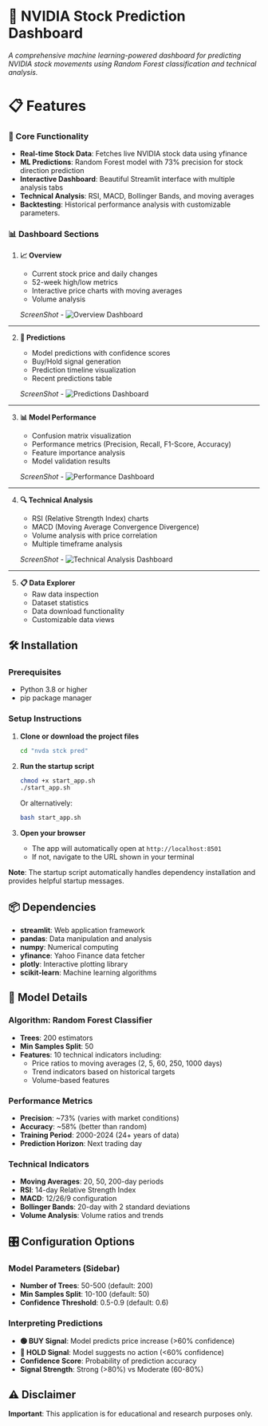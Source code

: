 # 🚀 NVIDIA Stock Prediction Dashboard

<i> A comprehensive machine learning-powered dashboard for predicting NVIDIA stock movements using Random Forest classification and technical analysis. </i>

# <b> 📋 Features </b>

### 🎯 Core Functionality
- **Real-time Stock Data**: Fetches live NVIDIA stock data using yfinance
- **ML Predictions**: Random Forest model with 73% precision for stock direction prediction
- **Interactive Dashboard**: Beautiful Streamlit interface with multiple analysis tabs
- **Technical Analysis**: RSI, MACD, Bollinger Bands, and moving averages
- **Backtesting**: Historical performance analysis with customizable parameters.

### 📊 Dashboard Sections

1. **📈 Overview**
   - Current stock price and daily changes
   - 52-week high/low metrics
   - Interactive price charts with moving averages
   - Volume analysis
     
   <i> ScreenShot - </i>
   ![Overview Dashboard](img/1.png)
---
2. **🎯 Predictions**
   - Model predictions with confidence scores
   - Buy/Hold signal generation
   - Prediction timeline visualization
   - Recent predictions table

    <i> ScreenShot - </i>
   ![Predictions Dashboard](img/2.png)
---
3. **📊 Model Performance**
   - Confusion matrix visualization
   - Performance metrics (Precision, Recall, F1-Score, Accuracy)
   - Feature importance analysis
   - Model validation results

    <i> ScreenShot - </i>
   ![Performance Dashboard](img/3.png)
---
4. **🔍 Technical Analysis**
   - RSI (Relative Strength Index) charts
   - MACD (Moving Average Convergence Divergence)
   - Volume analysis with price correlation
   - Multiple timeframe analysis

    <i> ScreenShot - </i>
   ![Technical Analysis Dashboard](img/4.png)
---
5. **📋 Data Explorer**
   - Raw data inspection
   - Dataset statistics
   - Data download functionality
   - Customizable data views

## 🛠️ Installation

### Prerequisites
- Python 3.8 or higher
- pip package manager

### Setup Instructions

1. **Clone or download the project files**
   ```bash
   cd "nvda stck pred"
   ```

2. **Run the startup script**
   ```bash
   chmod +x start_app.sh
   ./start_app.sh
   ```
   
   Or alternatively:
   ```bash
   bash start_app.sh
   ```

3. **Open your browser**
   - The app will automatically open at `http://localhost:8501`
   - If not, navigate to the URL shown in your terminal

**Note**: The startup script automatically handles dependency installation and provides helpful startup messages.

## 📦 Dependencies

- **streamlit**: Web application framework
- **pandas**: Data manipulation and analysis
- **numpy**: Numerical computing
- **yfinance**: Yahoo Finance data fetcher
- **plotly**: Interactive plotting library
- **scikit-learn**: Machine learning algorithms

## 🤖 Model Details

### Algorithm: Random Forest Classifier
- **Trees**: 200 estimators
- **Min Samples Split**: 50
- **Features**: 10 technical indicators including:
  - Price ratios to moving averages (2, 5, 60, 250, 1000 days)
  - Trend indicators based on historical targets
  - Volume-based features

### Performance Metrics
- **Precision**: ~73% (varies with market conditions)
- **Accuracy**: ~58% (better than random)
- **Training Period**: 2000-2024 (24+ years of data)
- **Prediction Horizon**: Next trading day

### Technical Indicators
- **Moving Averages**: 20, 50, 200-day periods
- **RSI**: 14-day Relative Strength Index
- **MACD**: 12/26/9 configuration
- **Bollinger Bands**: 20-day with 2 standard deviations
- **Volume Analysis**: Volume ratios and trends

## 🎛️ Configuration Options

### Model Parameters (Sidebar)
- **Number of Trees**: 50-500 (default: 200)
- **Min Samples Split**: 10-100 (default: 50)
- **Confidence Threshold**: 0.5-0.9 (default: 0.6)


### Interpreting Predictions
- **🟢 BUY Signal**: Model predicts price increase (>60% confidence)
- **🔴 HOLD Signal**: Model suggests no action (<60% confidence)
- **Confidence Score**: Probability of prediction accuracy
- **Signal Strength**: Strong (>80%) vs Moderate (60-80%)

## ⚠️ Disclaimer

**Important**: This application is for educational and research purposes only. 

